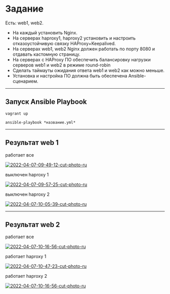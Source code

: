 # Задание
Есть: web1, web2.
* На каждый установить Nginx.
* На серверах haproxy1, haproxy2 установить и настроить  отказоустойчивую связку HAProxy+Keepalived. 
* На серверах web1, web2 Nginx должен работать по порту 8080 и отдавать кастомную страницу.
* На серверах с HAProxy ПО обеспечить балансировку нагрузки серверов web1 и web2 в режиме round-robin
* Сделать таймауты ожидания ответа web1 и web2 как можно меньше.
* Установка и настройка ПО должна быть обеспечена Ansible-сценарием.

___
## Запуск Ansible Playbook

```
vagrant up
```
```
ansible-playbook *название.yml*
```
___
## Результат web 1

работает все

<a href="https://ibb.co/cDC2CJy"><img src="https://i.ibb.co/18dRdZ0/2022-04-07-09-49-12-cut-photo-ru.png" alt="2022-04-07-09-49-12-cut-photo-ru" border="0"></a> 

выключен haproxy 1

<a href="https://ibb.co/5KRSCBc"><img src="https://i.ibb.co/kmSwzQc/2022-04-07-09-57-25-cut-photo-ru.png" alt="2022-04-07-09-57-25-cut-photo-ru" border="0"></a> 

выключен haproxy 2 

<a href="https://ibb.co/qjgY0kP"><img src="https://i.ibb.co/GpMQscb/2022-04-07-10-05-39-cut-photo-ru.png" alt="2022-04-07-10-05-39-cut-photo-ru" border="0"></a>

___
## Результат web 2

работает все

<a href="https://ibb.co/2cbpK3k"><img src="https://i.ibb.co/ZcZbTzM/2022-04-07-10-16-56-cut-photo-ru.png" alt="2022-04-07-10-16-56-cut-photo-ru" border="0"></a>

работает haproxy 1

<a href="https://ibb.co/zSLsWM9"><img src="https://i.ibb.co/4jDWwqv/2022-04-07-10-47-23-cut-photo-ru.png" alt="2022-04-07-10-47-23-cut-photo-ru" border="0"></a>

работает haproxy 2

<a href="https://ibb.co/2cbpK3k"><img src="https://i.ibb.co/ZcZbTzM/2022-04-07-10-16-56-cut-photo-ru.png" alt="2022-04-07-10-16-56-cut-photo-ru" border="0"></a>
